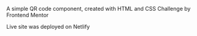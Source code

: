 A simple QR code component, created with HTML and CSS
Challenge by Frontend Mentor


Live site was deployed on Netlify